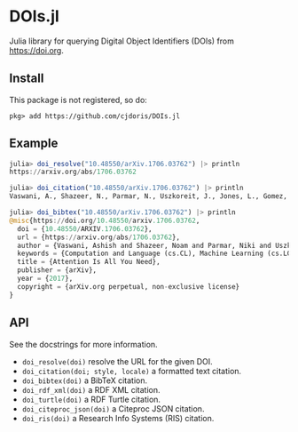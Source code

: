 # DOIs.jl

Julia library for querying Digital Object Identifiers (DOIs) from https://doi.org.

## Install

This package is not registered, so do:
```
pkg> add https://github.com/cjdoris/DOIs.jl
```

## Example
```julia
julia> doi_resolve("10.48550/arXiv.1706.03762") |> println
https://arxiv.org/abs/1706.03762

julia> doi_citation("10.48550/arXiv.1706.03762") |> println
Vaswani, A., Shazeer, N., Parmar, N., Uszkoreit, J., Jones, L., Gomez, A. N., Kaiser, L., &amp; Polosukhin, I. (2017). <i>Attention Is All You Need</i> (Version 5). arXiv. https://doi.org/10.48550/ARXIV.1706.03762

julia> doi_bibtex("10.48550/arXiv.1706.03762") |> println
@misc{https://doi.org/10.48550/arxiv.1706.03762,
  doi = {10.48550/ARXIV.1706.03762},
  url = {https://arxiv.org/abs/1706.03762},
  author = {Vaswani, Ashish and Shazeer, Noam and Parmar, Niki and Uszkoreit, Jakob and Jones, Llion and Gomez, Aidan N. and Kaiser, Lukasz and Polosukhin, Illia},
  keywords = {Computation and Language (cs.CL), Machine Learning (cs.LG), FOS: Computer and information sciences, FOS: Computer and information sciences},
  title = {Attention Is All You Need},
  publisher = {arXiv},
  year = {2017},
  copyright = {arXiv.org perpetual, non-exclusive license}
}
```

## API

See the docstrings for more information.
- `doi_resolve(doi)` resolve the URL for the given DOI.
- `doi_citation(doi; style, locale)` a formatted text citation.
- `doi_bibtex(doi)` a BibTeX citation.
- `doi_rdf_xml(doi)` a RDF XML citation.
- `doi_turtle(doi)` a RDF Turtle citation.
- `doi_citeproc_json(doi)` a Citeproc JSON citation.
- `doi_ris(doi)` a Research Info Systems (RIS) citation.
